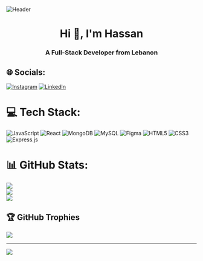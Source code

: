 ![Header](https://images.squarespace-cdn.com/content/v1/60479868292a5d29e69ac6b9/023f904a-d3ca-496c-9afb-9745b2d7b503/Basics+of+Video+Coding.gif?format=1000w)
<h1 align="center">Hi 👋, I'm Hassan</h1>
<h3 align="center">A Full-Stack Developer from Lebanon</h3>

## 🌐 Socials:
[![Instagram](https://img.shields.io/badge/Instagram-%23E4405F.svg?logo=Instagram&logoColor=white)](https://instagram.com/Hassanabbaass) [![LinkedIn](https://img.shields.io/badge/LinkedIn-%230077B5.svg?logo=linkedin&logoColor=white)](https://linkedin.com/in/hassanabbas99) 

# 💻 Tech Stack:
![JavaScript](https://img.shields.io/badge/javascript-%23323330.svg?style=for-the-badge&logo=javascript&logoColor=%23F7DF1E) ![React](https://img.shields.io/badge/react-%2320232a.svg?style=for-the-badge&logo=react&logoColor=%2361DAFB) ![MongoDB](https://img.shields.io/badge/MongoDB-%234ea94b.svg?style=for-the-badge&logo=mongodb&logoColor=white) ![MySQL](https://img.shields.io/badge/mysql-%2300f.svg?style=for-the-badge&logo=mysql&logoColor=white) 	![Figma](https://img.shields.io/badge/figma-%23F24E1E.svg?style=for-the-badge&logo=figma&logoColor=white) ![HTML5](https://img.shields.io/badge/html5-%23E34F26.svg?style=for-the-badge&logo=html5&logoColor=white) ![CSS3](https://img.shields.io/badge/css3-%231572B6.svg?style=for-the-badge&logo=css3&logoColor=white) ![Express.js](https://img.shields.io/badge/express.js-%23404d59.svg?style=for-the-badge&logo=express&logoColor=%2361DAFB)
# 📊 GitHub Stats:
![](https://github-readme-stats.vercel.app/api?username=HassanAbbaass&theme=dark&hide_border=false&include_all_commits=false&count_private=false)<br/>
![](https://github-readme-streak-stats.herokuapp.com/?user=HassanAbbaass&theme=dark&hide_border=false)<br/>
![](https://github-readme-stats.vercel.app/api/top-langs/?username=HassanAbbaass&theme=dark&hide_border=false&include_all_commits=false&count_private=false&layout=compact)

## 🏆 GitHub Trophies
![](https://github-profile-trophy.vercel.app/?username=HassanAbbaass&theme=algolia&no-frame=false&no-bg=false&margin-w=4)

---
[![](https://visitcount.itsvg.in/api?id=HassanAbbaass&icon=0&color=0)](https://visitcount.itsvg.in)

<!-- Proudly created with GPRM ( https://gprm.itsvg.in ) -->
